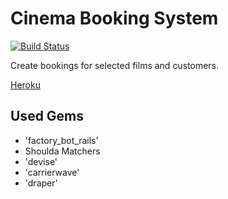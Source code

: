 # Cinema Booking System

[![Build Status](https://travis-ci.org/sarzynski/Cinema-Booking-System.svg?branch=master)](https://travis-ci.org/sarzynski/Cinema-Booking-System)

Create bookings for selected films and customers.

[Heroku](http://cinema-booking-application.herokuapp.com/)

## Used Gems
* 'factory_bot_rails'
* Shoulda Matchers
* 'devise'
* 'carrierwave'
* 'draper'
